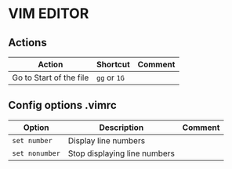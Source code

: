 # VIM EDITOR 

## Actions 

| Action | Shortcut | Comment |
|---|---|---|
| Go to Start of the file | `gg` or `1G` ||

## Config options .vimrc 

| Option | Description | Comment |
|---|---|---|
| `set number` | Display line numbers ||
| `set nonumber` | Stop displaying line numbers ||
